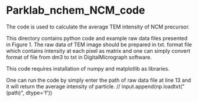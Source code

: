 # Parklab_nchem_NCM_code

The code is used to calculate the average TEM intensity of NCM precursor.

This directory contains python code and example raw data files presented in Figure 1.
The raw data of TEM image should be prepared in txt. format file which contains intensity at each pixel as matrix and one can simply convert format of file from dm3 to txt in DigitalMicrograph software.

This code requires installation of numpy and matplotlib as libraries. 

One can run the code by simply enter the path of raw data file at line 13 and it will return the average intensity of particle.
// input.append(np.loadtxt("(path)", dtype='f')) 
